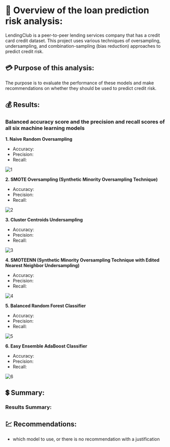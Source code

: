 # :money_with_wings: Overview of the loan prediction risk analysis:
LendingClub is a peer-to-peer lending services company that has a credit card credit dataset.  This project uses various techniques of oversampling, undersampling, and combination-sampling (bias reduction) approaches to predict credit risk.  

## :credit_card: Purpose of this analysis:
The purpose is to evaluate the performance of these models and make recommendations on whether they should be used to predict credit risk.

## :moneybag: Results:

### Balanced accuracy score and the precision and recall scores of all six machine learning models

**1. Naive Random Oversampling**
- Accuracy:
- Precision:
- Recall:

![1](https://github.com/Super-Manda/Credit-Risk/blob/main/Images/1Naive_Random_Oversampling.png)



**2. SMOTE Oversampling (Synthetic Minority Oversampling Technique)**
- Accuracy:
- Precision:
- Recall:

![2](https://github.com/Super-Manda/Credit-Risk/blob/main/Images/2Smote_Oversampling.png)



**3. Cluster Centroids Undersampling**
- Accuracy:
- Precision:
- Recall:

![3](https://github.com/Super-Manda/Credit-Risk/blob/main/Images/3Cluster_Centroids.png)



**4. SMOTEENN (Synthetic Minority Oversampling Technique with Edited Nearest Neighbor Undersampling)**
- Accuracy:
- Precision:
- Recall:

![4](https://github.com/Super-Manda/Credit-Risk/blob/main/Images/4SMOTEENN.png)


**5. Balanced Random Forest Classifier**
- Accuracy:
- Precision:
- Recall:

![5](https://github.com/Super-Manda/Credit-Risk/blob/main/Images/5Balanced_Random_Forest_Classifier.png)


**6. Easy Ensemble AdaBoost Classifier**
- Accuracy:
- Precision:
- Recall:

![6](https://github.com/Super-Manda/Credit-Risk/blob/main/Images/6Easy_Ensemble_AdaBoost_Classifier.png)


## :heavy_dollar_sign: Summary:

### Results Summary:

## :chart: Recommendations:
- which model to use, or there is no recommendation with a justification
